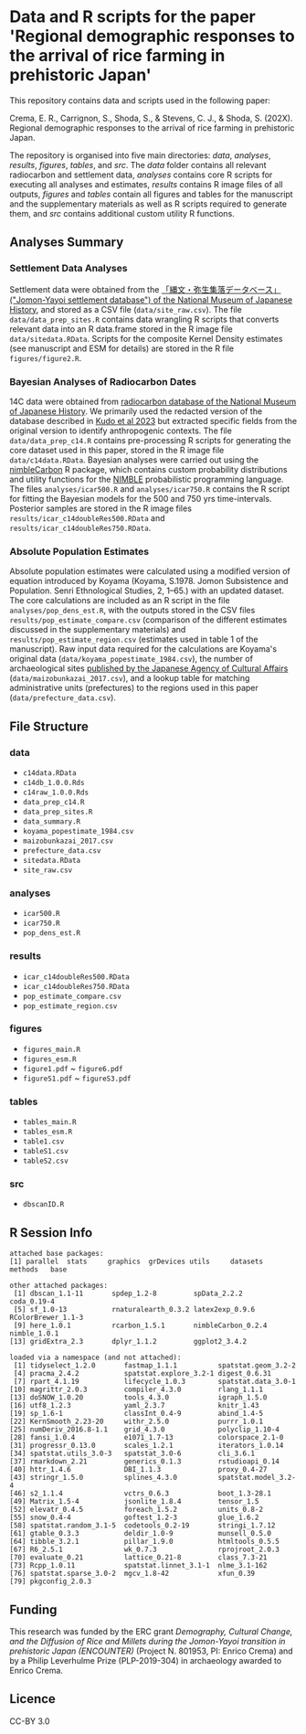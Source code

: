 # Data and R scripts for the paper 'Regional demographic responses to the arrival of rice farming in prehistoric Japan'

This repository contains data and scripts used in the following paper:

Crema, E. R., Carrignon, S., Shoda, S., & Stevens, C. J., & Shoda, S. (202X). Regional demographic responses to the arrival of rice farming in prehistoric Japan. 

The repository is organised into five main directories: _data_, _analyses_, _results_, _figures_, _tables_, and _src_.
The _data_ folder contains all relevant radiocarbon and settlement data, _analyses_ contains core R scripts for executing all analyses and estimates, _results_ contains R image files of all outputs, _figures_ and _tables_ contain all figures and tables for the manuscript and the supplementary materials as well as R scripts required to generate them, and _src_ contains additional custom utility R functions. 

## Analyses Summary

### Settlement Data Analyses

Settlement data were obtained from the [「縄文・弥生集落データベース」("Jomon-Yayoi settlement database") of the National Museum of Japanese History](https://www.rekihaku.ac.jp/up-cgi/login.pl?p=param/jomo/db_param), and stored as a CSV file (`data/site_raw.csv`). The file `data/data_prep_sites.R` contains data wrangling R scripts that converts relevant data into an R data.frame stored in the R image file `data/sitedata.RData`. Scripts for the composite Kernel Density estimates (see manuscript and ESM for details) are stored in the R file `figures/figure2.R`. 

### Bayesian Analyses of Radiocarbon Dates

14C data were obtained from [radiocarbon database of the National Museum of Japanese History](https://www.rekihaku.ac.jp/up-cgi/login.pl?p=param/esrd/db_param). We primarily used the redacted version of the database described in [Kudo et al 2023](https://openarchaeologydata.metajnl.com/) but extracted specific fields from the original version to identify anthropogenic contexts. The file `data/data_prep_c14.R` contains pre-processing R scripts for generating the core dataset used in this paper, stored in the R image file `data/c14data.RData`. Bayesian analyses were carried out using the [nimbleCarbon](https://CRAN.R-project.org/package=nimbleCarbon) R package, which contains custom probability distributions and utility functions for the [NIMBLE](https://cran.r-project.org/web/packages/nimble/index.html) probabilistic programming language. The files `analyses/icar500.R` and `analyses/icar750.R` contains the R script for fitting the Bayesian models for the 500 and 750 yrs time-intervals. Posterior samples are stored in the R image files `results/icar_c14doubleRes500.RData` and `results/icar_c14doubleRes750.RData`. 


### Absolute Population Estimates

Absolute population estimates were calculated using a modified version of equation introduced by Koyama (Koyama, S.1978. Jomon Subsistence and Population. Senri Ethnological Studies, 2, 1–65.) with an updated dataset. The core calculations are included as an R script in the file `analyses/pop_dens_est.R`, with the outputs stored in the CSV files `results/pop_estimate_compare.csv` (comparison of the different estimates discussed in the supplementary materials) and `results/pop_estimate_region.csv` (estimates used in table 1 of the manuscript). Raw input data required for the calculations are Koyama's original data (`data/koyama_popestimate_1984.csv`), the number of archaeological sites [published by the Japanese Agency of Cultural Affairs](https://www.bunka.go.jp/seisaku/bunkazai/shokai/pdf/h29_03_maizotokei.pdf) (`data/maizobunkazai_2017.csv`), and a lookup table for matching administrative units (prefectures) to the regions used in this paper (`data/prefecture_data.csv`).

## File Structure

### data
 * `c14data.RData`
 * `c14db_1.0.0.Rds`
 * `c14raw_1.0.0.Rds`
 * `data_prep_c14.R`
 * `data_prep_sites.R`
 * `data_summary.R`
 * `koyama_popestimate_1984.csv`
 * `maizobunkazai_2017.csv`
 * `prefecture_data.csv`
 * `sitedata.RData`
 * `site_raw.csv`
   
### analyses
 * `icar500.R`
 * `icar750.R`
 * `pop_dens_est.R`

### results
 * `icar_c14doubleRes500.RData`
 * `icar_c14doubleRes750.RData`
 * `pop_estimate_compare.csv`
 * `pop_estimate_region.csv`
   
### figures
 * `figures_main.R`
 * `figures_esm.R`
 * `figure1.pdf` ~ `figure6.pdf`
 * `figureS1.pdf` ~ `figureS3.pdf`

### tables
 * `tables_main.R`
 * `tables_esm.R`
 * `table1.csv`
 * `tableS1.csv`
 * `tableS2.csv`

### src
* `dbscanID.R`

## R Session Info

```
attached base packages:
[1] parallel  stats     graphics  grDevices utils     datasets  methods   base     

other attached packages:
 [1] dbscan_1.1-11       spdep_1.2-8         spData_2.2.2        coda_0.19-4        
 [5] sf_1.0-13           rnaturalearth_0.3.2 latex2exp_0.9.6     RColorBrewer_1.1-3 
 [9] here_1.0.1          rcarbon_1.5.1       nimbleCarbon_0.2.4  nimble_1.0.1       
[13] gridExtra_2.3       dplyr_1.1.2         ggplot2_3.4.2      

loaded via a namespace (and not attached):
 [1] tidyselect_1.2.0       fastmap_1.1.1          spatstat.geom_3.2-2   
 [4] pracma_2.4.2           spatstat.explore_3.2-1 digest_0.6.31         
 [7] rpart_4.1.19           lifecycle_1.0.3        spatstat.data_3.0-1   
[10] magrittr_2.0.3         compiler_4.3.0         rlang_1.1.1           
[13] doSNOW_1.0.20          tools_4.3.0            igraph_1.5.0          
[16] utf8_1.2.3             yaml_2.3.7             knitr_1.43            
[19] sp_1.6-1               classInt_0.4-9         abind_1.4-5           
[22] KernSmooth_2.23-20     withr_2.5.0            purrr_1.0.1           
[25] numDeriv_2016.8-1.1    grid_4.3.0             polyclip_1.10-4       
[28] fansi_1.0.4            e1071_1.7-13           colorspace_2.1-0      
[31] progressr_0.13.0       scales_1.2.1           iterators_1.0.14      
[34] spatstat.utils_3.0-3   spatstat_3.0-6         cli_3.6.1             
[37] rmarkdown_2.21         generics_0.1.3         rstudioapi_0.14       
[40] httr_1.4.6             DBI_1.1.3              proxy_0.4-27          
[43] stringr_1.5.0          splines_4.3.0          spatstat.model_3.2-4  
[46] s2_1.1.4               vctrs_0.6.3            boot_1.3-28.1         
[49] Matrix_1.5-4           jsonlite_1.8.4         tensor_1.5            
[52] elevatr_0.4.5          foreach_1.5.2          units_0.8-2           
[55] snow_0.4-4             goftest_1.2-3          glue_1.6.2            
[58] spatstat.random_3.1-5  codetools_0.2-19       stringi_1.7.12        
[61] gtable_0.3.3           deldir_1.0-9           munsell_0.5.0         
[64] tibble_3.2.1           pillar_1.9.0           htmltools_0.5.5       
[67] R6_2.5.1               wk_0.7.3               rprojroot_2.0.3       
[70] evaluate_0.21          lattice_0.21-8         class_7.3-21          
[73] Rcpp_1.0.11            spatstat.linnet_3.1-1  nlme_3.1-162          
[76] spatstat.sparse_3.0-2  mgcv_1.8-42            xfun_0.39             
[79] pkgconfig_2.0.3 
```


## Funding
This research was funded by the ERC grant _Demography, Cultural Change, and the Diffusion of Rice and Millets during the Jomon-Yayoi transition in prehistoric Japan (ENCOUNTER)_ (Project N. 801953, PI: Enrico Crema) and by a Philip Leverhulme Prize (PLP-2019-304) in archaeology awarded to Enrico Crema.

## Licence
CC-BY 3.0

